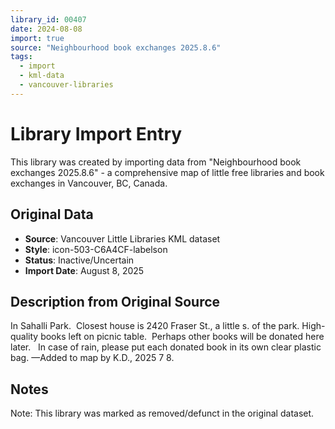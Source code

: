 ```yaml
---
library_id: 00407
date: 2024-08-08
import: true
source: "Neighbourhood book exchanges 2025.8.6"
tags:
  - import
  - kml-data
  - vancouver-libraries
---
```


# Library Import Entry

This library was created by importing data from "Neighbourhood book exchanges 2025.8.6" - a comprehensive map of little free libraries and book exchanges in Vancouver, BC, Canada.

## Original Data

- **Source**: Vancouver Little Libraries KML dataset
- **Style**: icon-503-C6A4CF-labelson
- **Status**: Inactive/Uncertain
- **Import Date**: August 8, 2025

## Description from Original Source

In Sahalli Park.  Closest house is 2420 Fraser St., 
a little s. of the park.
High-quality books left on picnic table.  
Perhaps other books will be donated here later.  
In case of rain, please put each donated book in its own clear plastic bag.
—Added to map by K.D., 2025 7 8.



## Notes

Note: This library was marked as removed/defunct in the original dataset.
